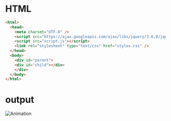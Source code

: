 # HTML 

``` html
<html>
  <head>
    <meta charset="UTF-8" />
    <script src="https://ajax.googleapis.com/ajax/libs/jquery/3.6.0/jquery.min.js"></script>
    <script src="script.js"></script>
    <link rel="stylesheet" type="text/css" href="styles.css" />
  </head>
  <body>
    <div id="parent">
    <div id="child"></div>
    </div>
  </body>
</html>

```

# output
![Animation](https://user-images.githubusercontent.com/89020930/160108291-227cdfc1-0053-49ae-b023-c0bc63a2ed36.gif)
